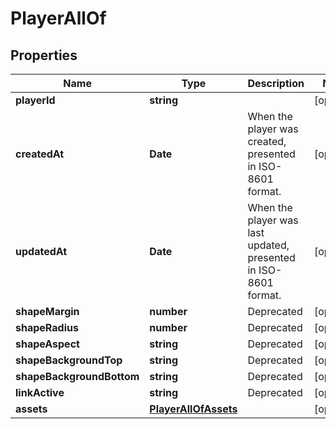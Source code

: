 
# PlayerAllOf

## Properties

Name | Type | Description | Notes
------------ | ------------- | ------------- | -------------
**playerId** | **string** |  |  [optional]
**createdAt** | **Date** | When the player was created, presented in ISO-8601 format. |  [optional]
**updatedAt** | **Date** | When the player was last updated, presented in ISO-8601 format. |  [optional]
**shapeMargin** | **number** | Deprecated |  [optional]
**shapeRadius** | **number** | Deprecated |  [optional]
**shapeAspect** | **string** | Deprecated |  [optional]
**shapeBackgroundTop** | **string** | Deprecated |  [optional]
**shapeBackgroundBottom** | **string** | Deprecated |  [optional]
**linkActive** | **string** | Deprecated |  [optional]
**assets** | [**PlayerAllOfAssets**](PlayerAllOfAssets.md) |  |  [optional]


